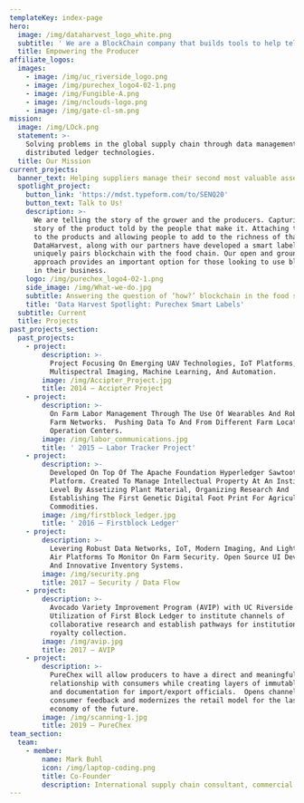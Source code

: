 ```yaml
---
templateKey: index-page
hero:
  image: /img/dataharvest_logo_white.png
  subtitle: ' We are a BlockChain company that builds tools to help tell the story of the products in your life'
  title: Empowering the Producer
affiliate_logos:
  images:
    - image: /img/uc_riverside_logo.png
    - image: /img/purechex_logo4-02-1.png
    - image: /img/Fungible-A.png
    - image: /img/nclouds-logo.png
    - image: /img/gate-cl-sm.png
mission:
  image: /img/LOck.png
  statement: >-
    Solving problems in the global supply chain through data management and 
    distributed ledger technologies.
  title: Our Mission
current_projects:
  banner_text: Helping suppliers manage their second most valuable asset… their data!
  spotlight_project:
    button_link: 'https://mdst.typeform.com/to/SENQ20'
    button_text: Talk to Us!
    description: >-
      We are telling the story of the grower and the producers. Capturing the
      story of the product told by the people that make it. Attaching that story
      to the products and allowing people to add to the richness of that story.
      DataHarvest, along with our partners have developed a smart label that
      uniquely pairs blockchain with the food chain. Our open and ground up
      approach provides an important option for those looking to use blockchain
      in their business.
    logo: /img/purechex_logo4-02-1.png
    side_image: /img/What-we-do.jpg
    subtitle: Answering the question of ‘how?’ blockchain in the food system
    title: 'Data Harvest Spotlight: Purechex Smart Labels'
  subtitle: Current
  title: Projects
past_projects_section:
  past_projects:
    - project:
        description: >-
          Project Focusing On Emerging UAV Technologies, IoT Platforms,
          Multispectral Imaging, Machine Learning, And Automation.
        image: /img/Accipter_Project.jpg
        title: 2014 – Accipter Project
    - project:
        description: >-
          On Farm Labor Management Through The Use Of Wearables And Robust On
          Farm Networks.  Pushing Data To And From Different Farm Locations And
          Operation Centers.
        image: /img/labor_communications.jpg
        title: ' 2015 – Labor Tracker Project'
    - project:
        description: >-
          Developed On Top Of The Apache Foundation Hyperledger Sawtooth
          Platform. Created To Manage Intellectual Property At An Institutional
          Level By Assetizing Plant Material, Organizing Research And
          Establishing The First Genetic Digital Foot Print For Agricultural
          Commodities.
        image: /img/firstblock_ledger.jpg
        title: ' 2016 – Firstblock Ledger'
    - project:
        description: >-
          Levering Robust Data Networks, IoT, Modern Imaging, And Lighter Than
          Air Platforms To Monitor On Farm Security. Open Source UI Development
          And Innovative Inventory Systems.
        image: /img/security.png
        title: 2017 – Security / Data Flow
    - project:
        description: >-
          Avocado Variety Improvement Program (AVIP) with UC Riverside. 
          Utilization of First Block Ledger to institute channels of
          collaborative research and establish pathways for institutional
          royalty collection.
        image: /img/avip.jpg
        title: 2017 – AVIP
    - project:
        description: >-
          PureChex will allow producers to have a direct and meaningful
          relationship with consumers while creating layers of immutable data
          and documentation for import/export officials.  Opens channels for
          consumer feedback and modernizes the retail model for the last mile
          economy of the future.
        image: /img/scanning-1.jpg
        title: 2019 – PureChex
team_section:
  team:
    - member:
        name: Mark Buhl
        icon: /img/laptop-coding.png
        title: Co-Founder
        description: International supply chain consultant, commercial trial expert, international trade and industry advisor, traceability platform developer, IoT expert, on farm network specialist.
---
```


